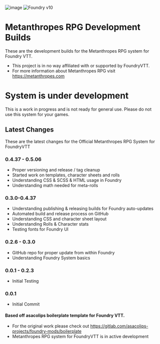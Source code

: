 ![image](https://content.invisioncic.com/e290497/monthly_2022_12/01.jpg.10f501a62b5254cef6f04d9f87c8b52d.jpg)
![Foundry v10](https://img.shields.io/badge/foundry-v10-green)

# Metanthropes RPG Development Builds

These are the development builds for the Metanthropes RPG system for Foundry VTT.

- This project is in no way affiliated with or supported by FoundryVTT.
- For more information about Metanthropes RPG visit https://metanthropes.com

# System is under development

This is a work in progress and is not ready for general use. Please do not use this system for your games.

## Latest Changes

These are the latest changes for the Official Metanthropes RPG System for FoundryVTT

### 0.4.37 - 0.5.06

- Proper versioning and release / tag cleanup
- Started work on templates, character sheets and rolls
- Understanding CSS & SCSS & HTML usage in Foundry
- Understanding math needed for meta-rolls

### 0.3.0-0.4.37

- Understanding publishing & releasing builds for Foundry auto-updates
- Automated build and release process on GitHub
- Understanding CSS and character sheet layout
- Understanding Rolls & Character stats
- Testing fonts for Foundry UI

### 0.2.6 - 0.3.0

- GitHub repo for proper update from within Foundry
- Understanding Foundry System basics

### 0.0.1 - 0.2.3

- Initial Testing

### 0.0.1

- Initial Commit

#### Based off asacolips boilerplate template for Foundry VTT.

- For the original work please check out https://gitlab.com/asacolips-projects/foundry-mods/boilerplate
- Metanthropes RPG system for FoundryVTT is in active development
